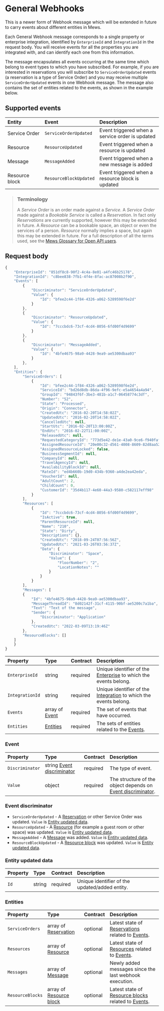# General Webhooks

This is a newer form of Webhook message which will be extended in future to carry events about different entities in Mews.

Each General Webhook message corresponds to a single property or enterprise integration, identified by `EnterpriseId` and `IntegrationId` in the request body.
You will receive events for all the properties you are integrated with, and can identify each one from this information.

The message encapsulates all events occurring at the same time which belong to event types to which you have subscribed.
For example, if you are interested in reservations you will subscribe to `ServiceOrderUpdated` events (a reservation is a type of Service Order)
and you may receive multiple `ServiceOrderUpdated` events in one Webhook message. The message also contains the set of entities related to the events, as shown in the example below.

## Supported events

| <div style="width:100px">Entity</div> | <div style="width:150px">Event</div> | Description |
| :-- | :-- | :-- |
| Service Order | `ServiceOrderUpdated` | Event triggered when a service order is updated |
| Resource | `ResourceUpdated` | Event triggered when a resource is updated |
| Message | `MessageAdded` | Event triggered when a new message is added |
| Resource block | `ResourceBlockUpdated` | Event triggered when a resource block is updated |

> ### Terminology
> A *Service Order* is an order made against a *Service*. A *Service Order* made against a *Bookable Service* is called a *Reservation*.
> In fact only *Reservations* are currently supported, however this may be extended in future.
> A *Resource* can be a bookable space, an object or even the services of a person. *Resource* normally implies a space, but again this may be extended in future.
> For a full description of all the terms used, see the [Mews Glossary for Open API users](https://help.mews.com/s/article/Mews-Glossary-for-Open-API-users?language=en_US).

## Request body

```javascript
{
    "EnterpriseId": "851df8c8-90f2-4c4a-8e01-a4fc46b25178",
    "IntegrationId": "c8bee838-7fb1-4f4e-8fac-ac87008b2f90",
    "Events": [
        {
            "Discriminator": "ServiceOrderUpdated",
            "Value": {
                "Id": "bfee2c44-1f84-4326-a862-5289598f6e2d"
            }
        },
        {
            "Discriminator": "ResourceUpdated",
            "Value": {
                "Id": "7cccbdc6-73cf-4cd4-8056-6fd00f4d9699"
            }
        },
        {
            "Discriminator": "MessageAdded",
            "Value": {
                "Id": "4bfe4675-98a9-4428-9ea9-ae5300dbaa93"
            }
        },
    ],
    "Entities": {
        "ServiceOrders": [
            {
                "Id": "bfee2c44-1f84-4326-a862-5289598f6e2d",
                "ServiceId": "bd26d8db-86da-4f96-9efc-e5a4654a4a94",
                "GroupId": "94843f6f-3be3-481b-a1c7-06458774c3df",
                "Number": "52",
                "State": "Processed",
                "Origin": "Connector",
                "CreatedUtc": "2016-02-20T14:58:02Z",
                "UpdatedUtc": "2016-02-20T14:58:02Z",
                "CancelledUtc": null,
                "StartUtc": "2016-02-20T13:00:00Z",
                "EndUtc": "2016-02-22T11:00:00Z",
                "ReleasedUtc": null,
                "RequestedCategoryId": "773d5e42-de1e-43a0-9ce6-f940faf2303f",
                "AssignedResourceId": "20e00c32-d561-4008-8609-82d8aa525714",
                "AssignedResourceLocked": false,
                "BusinessSegmentId": null,
                "CompanyId": null,
                "TravelAgencyId": null,
                "AvailabilityBlockId": null,
                "RateId": "ed4b660b-19d0-434b-9360-a4de2ea42eda",
                "VoucherId": null,
                "AdultCount": 2,
                "ChildCount": 0,
                "CustomerId": "35d4b117-4e60-44a3-9580-c582117eff98"
            }
        ],
        "Resources": [
            {
                "Id": "7cccbdc6-73cf-4cd4-8056-6fd00f4d9699",
                "IsActive": true,
                "ParentResourceId": null,
                "Name": "210",
                "State": "Dirty",
                "Descriptions": {},
                "CreatedUtc": "2018-09-24T07:56:56Z",
                "UpdatedUtc": "2021-03-26T03:56:37Z",
                "Data": {
                    "Discriminator": "Space",
                    "Value": {
                        "FloorNumber": "2",
                        "LocationNotes": ""
                    }
                }
            }
        ],
        "Messages": [
        {
            "Id": "4bfe4675-98a9-4428-9ea9-ae5300dbaa93",
            "MessageThreadId": "8d02142f-31cf-4115-90bf-ae5200c7a1ba",
            "Text": "Text of the message",
            "Sender": {
                "Discriminator": "Application"
            },
            "CreatedUtc": "2022-03-09T13:19:46Z"
        },
        "ResourceBlocks": []
    ]
    }
}
```

| Property | Type | Contract | Description |
| :-- | :-- | :-- | :-- |
| `EnterpriseId` | string | required | Unique identifier of the [Enterprise](../operations/configuration.md#enterprise) to which the events belong. |
| `IntegrationId` | string | required | Unique identifier of the [Integration](wh-integration.md#integration) to which the events belong. |
| `Events` | array of [Event](#event) | required | The set of events that have occurred. |
| `Entities` | [Entities](#entities) | required | The sets of entities related to the [Events](#event). |

### Event

| Property | Type | Contract | Description |
| :-- | :-- | :-- | :-- |
| `Discriminator` | string [Event discriminator](#event-discriminator) | required | The type of event. |
| `Value` | object | required | The structure of the object depends on [Event discriminator](#event-discriminator). |

### Event discriminator

* `ServiceOrderUpdated` - A [Reservation](../operations/reservations.md#reservation) or other Service Order was updated. `Value` is [Entity updated data](#entity-updated-data).
* `ResourceUpdated` - A [Resource](../operations/resources.md#resource) (for example a guest room or other space) was updated. `Value` is [Entity updated data](#entity-updated-data).
* `MessageAdded` - A [Message](../operations/messages.md#message) was added. `Value` is [Entity updated data](#entity-updated-data).
* `ResourceBlockUpdated` - A [Resource block](../operations/resourceblocks.md#resource-block) was updated. `Value` is [Entity updated data](#entity-updated-data).

### Entity updated data

| Property | Type | Contract | Description |
| :-- | :-- | :-- | :-- |
| `Id` | string | required | Unique identifier of the updated/added entity. |

### Entities

| Property | Type | Contract | Description |
| :-- | :-- | :-- | :-- |
| `ServiceOrders` | array of [Reservation](../operations/reservations.md#reservation) | optional | Latest state of [Reservations](../operations/reservations.md#reservation) related to [Events](#event). |
| `Resources` | array of [Resource](../operations/resources.md#resource) | optional | Latest state of [Resources](../operations/resources.md#resource) related to [Events](#event). |
| `Messages` | array of [Message](../operations/messages.md#message) | optional | Newly added messages since the last webhook execution. |
| `ResourceBlocks` | array of [Resource block](../operations/resourceblocks.md#resource-block) | optional | Latest state of [Resource blocks](../operations/resourceblocks.md#resource-block) related to [Events](#event). |

